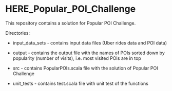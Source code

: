 # HERE_Popular_POI_Challenge

This repository contains a solution for Popular POI Challenge.

Directories:

- input_data_sets - contains input data files (Uber rides data and POI data)

- output - contains the output file with the names of POIs sorted down by popularity (number of visits), i.e. most visited POIs are in top

- src - contains PopularPOIs.scala file with the solution of Popular POI Challenge

- unit_tests - contains test.scala file with unit test of the functions
